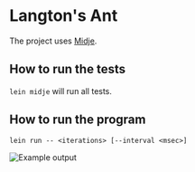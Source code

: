 # Langton's Ant

The project uses [Midje](https://github.com/marick/Midje/).

## How to run the tests

`lein midje` will run all tests.

## How to run the program

`lein run -- <iterations> [--interval <msec>]`

![Example output](https://www.dropbox.com/s/8pn6oyepn6rra34/langton-term.gif?raw=1&dl=0&size=1280x960&size_mode=3)
